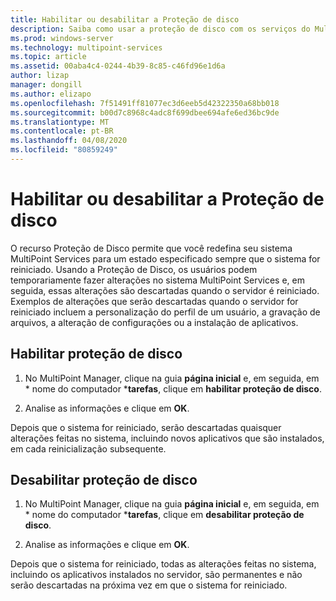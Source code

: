 ```yaml
---
title: Habilitar ou desabilitar a Proteção de disco
description: Saiba como usar a proteção de disco com os serviços do MultiPoint
ms.prod: windows-server
ms.technology: multipoint-services
ms.topic: article
ms.assetid: 00aba4c4-0244-4b39-8c85-c46fd96e1d6a
author: lizap
manager: dongill
ms.author: elizapo
ms.openlocfilehash: 7f51491ff81077ec3d6eeb5d42322350a68bb018
ms.sourcegitcommit: b00d7c8968c4adc8f699dbee694afe6ed36bc9de
ms.translationtype: MT
ms.contentlocale: pt-BR
ms.lasthandoff: 04/08/2020
ms.locfileid: "80859249"
---
```

# <a name="enable-or-disable-disk-protection"></a>Habilitar ou desabilitar a Proteção de disco
O recurso Proteção de Disco permite que você redefina seu sistema MultiPoint Services para um estado especificado sempre que o sistema for reiniciado. Usando a Proteção de Disco, os usuários podem temporariamente fazer alterações no sistema MultiPoint Services e, em seguida, essas alterações são descartadas quando o servidor é reiniciado. Exemplos de alterações que serão descartadas quando o servidor for reiniciado incluem a personalização do perfil de um usuário, a gravação de arquivos, a alteração de configurações ou a instalação de aplicativos.  
  
## <a name="enable-disk-protection"></a>Habilitar proteção de disco  
  
1.  No MultiPoint Manager, clique na guia **página inicial** e, em seguida, em * nome do computador ***tarefas**, clique em **habilitar proteção de disco**.  
  
2.  Analise as informações e clique em **OK**.  
  
Depois que o sistema for reiniciado, serão descartadas quaisquer alterações feitas no sistema, incluindo novos aplicativos que são instalados, em cada reinicialização subsequente.  
  
## <a name="disable-disk-protection"></a>Desabilitar proteção de disco  
  
1.  No MultiPoint Manager, clique na guia **página inicial** e, em seguida, em * nome do computador ***tarefas**, clique em **desabilitar proteção de disco**.  
  
2.  Analise as informações e clique em **OK**.  
  
Depois que o sistema for reiniciado, todas as alterações feitas no sistema, incluindo os aplicativos instalados no servidor, são permanentes e não serão descartadas na próxima vez em que o sistema for reiniciado.  
  
